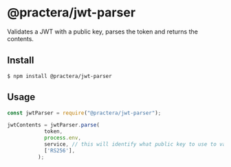 # @practera/jwt-parser

Validates a JWT with a public key, parses the token and returns the contents.

## Install

```
$ npm install @practera/jwt-parser
```

## Usage

```js
const jwtParser = require("@practera/jwt-parser");

jwtContents = jwtParser.parse(
            token,
            process.env,
            service, // this will identify what public key to use to validate the token
            ['RS256'],
          );
```